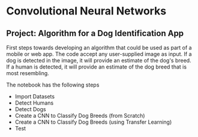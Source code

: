 Convolutional Neural Networks
================================================================

Project: Algorithm for a Dog Identification App
----------------------------------------------------------------------------------------------------------------------

First steps towards developing an algorithm that could be used as part of a mobile or web app. 
The code accept any user-supplied image as input.
If a dog is detected in the image, it will provide an estimate of the
dog's breed. If a human is detected, it will provide an estimate of the
dog breed that is most resembling.


The notebook has the following steps
-   Import Datasets
-   Detect Humans
-   Detect Dogs
-   Create a CNN to Classify Dog Breeds (from Scratch)
-   Create a CNN to Classify Dog Breeds (using Transfer Learning)
-   Test